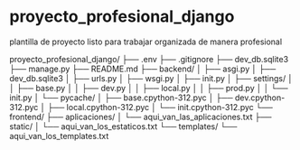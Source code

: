 # proyecto_profesional_django
plantilla de proyecto listo para trabajar organizada de manera profesional

proyecto_profesional_django/
├── .env
├── .gitignore
├── dev_db.sqlite3
├── manage.py
├── README.md
├── backend/
│ ├── asgi.py
│ ├── dev_db.sqlite3
│ ├── urls.py
│ ├── wsgi.py
│ ├── init.py
│ ├── settings/
│ │ ├── base.py
│ │ ├── dev.py
│ │ ├── local.py
│ │ ├── prod.py
│ │ └── init.py
│ └── pycache/
│ ├── base.cpython-312.pyc
│ ├── dev.cpython-312.pyc
│ ├── local.cpython-312.pyc
│ └── init.cpython-312.pyc
└── frontend/
├── aplicaciones/
│ └── aqui_van_las_aplicaciones.txt
├── static/
│ └── aqui_van_los_estaticos.txt
└── templates/
└── aqui_van_los_templates.txt
